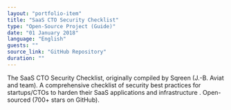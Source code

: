 ```yaml
---
layout: "portfolio-item"
title: "SaaS CTO Security Checklist"
type: "Open-Source Project (Guide)"
date: "01 January 2018"
language: "English"
guests: ""
source_link: "GitHub Repository"
duration: ""
---
```


The SaaS CTO Security Checklist, originally compiled by Sqreen (J.-B. Aviat and team). A comprehensive checklist of security best practices for startups/CTOs to harden their SaaS applications and infrastructure . Open-sourced (700+ stars on GitHub).
